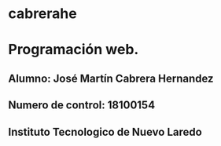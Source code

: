 # cabrerahe
# Programación web.
## Alumno: José Martín Cabrera Hernandez
## Numero de control: 18100154
## Instituto Tecnologico de Nuevo Laredo
